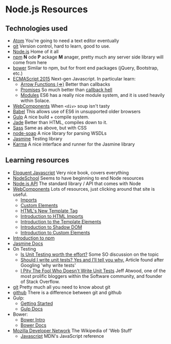 # Node.js Resources

## Technologies used
- [Atom](https://atom.io) You're going to need a text editor eventually
- [git](https://git-scm.com) Version control, hard to learn, good to use.
- [Node.js](https://nodejs.org) Home of it all
- [npm](https://www.npmjs.com) **N** ode **P** ackage **M** anager, pretty much any server side library will come from here
- [bower](http://bower.io) Similar to npm, but for front end packages (jQuery, Bootstrap, etc.)
- [ECMAScript 2015](https://github.com/lukehoban/es6features) Next-gen Javascript. In particular learn:
  - [Arrow Functions (=>)](http://jsrocks.org/2014/10/arrow-functions-and-their-scope/) Better than callbacks
  - [Promises](http://www.html5rocks.com/en/tutorials/es6/promises/) So much better than [callback hell](http://callbackhell.com)
  - [Modules](http://www.2ality.com/2014/09/es6-modules-final.html) ES6 has a really nice module system, and it is used heavily within Solace.
- [WebComponents](http://webcomponents.org) When `<div>` soup isn't tasty
- [Babel](https://babeljs.io) This allows use of ES6 in unsupported older browsers
- [Gulp](http://gulpjs.com) A nice build + compile system.
- [Jade](http://jade-lang.com) Better than HTML, compiles down to it.
- [Sass](http://sass-lang.com) Same as above, but with CSS
- [node-soap](https://github.com/vpulim/node-soap) A nice library for parsing WSDLs
- [Jasmine](http://jasmine.github.io) Testing library
- [Karma](http://karma-runner.github.io/0.12/index.html) A nice interface and runner for the Jasmine library

## Learning resources
- [Eloquent Javascript](http://eloquentjavascript.net) Very nice book, covers everything
- [NodeSchool](http://nodeschool.io) Seems to have beginning to end Node resources
- [Node.js API](https://nodejs.org/api/) The standard library / API that comes with Node
- [WebComponents](http://webcomponents.org/resources/) Lots of resources, just clicking around that site is useful.
  - [Imports](http://www.html5rocks.com/en/tutorials/webcomponents/imports/)
  - [Custom Elements](http://www.html5rocks.com/en/tutorials/webcomponents/customelements/)
  - [HTML's New Template Tag](http://www.html5rocks.com/en/tutorials/webcomponents/template/)
  - [Introduction to HTML Imports](http://webcomponents.org/articles/introduction-to-html-imports/)
  - [Introduction to the Template Elements](http://webcomponents.org/articles/introduction-to-template-element/)
  - [Introduction to Shadow DOM](http://webcomponents.org/articles/introduction-to-shadow-dom/)
  - [Introduction to Custom Elements](http://webcomponents.org/articles/introduction-to-custom-elements/)
- [Introduction to npm](http://smalljs.org/package-managers/npm/)
- [Jasmine Docs](http://jasmine.github.io/2.3/introduction.html)
- On Testing
  - [Is Unit Testing worth the effort?](http://stackoverflow.com/questions/67299/is-unit-testing-worth-the-effort) Some SO discussion on the topic
  - [Should I write unit tests? Yes and I’ll tell you why.](http://blog.hubstaff.com/why-you-should-write-unit-tests/) Article found after Googling 'why write tests'
  - [I Pity The Fool Who Doesn't Write Unit Tests](http://blog.codinghorror.com/i-pity-the-fool-who-doesnt-write-unit-tests/) Jeff Atwood, one of the most prolific bloggers within the Software community, and founder of Stack Overflow.
- [git](https://git-scm.com/book/en/v2) Pretty much all you need to know about git
- [github](https://guides.github.com/activities/hello-world/) There is a difference between git and github
- Gulp:
  - [Getting Started](https://github.com/gulpjs/gulp/blob/master/docs/getting-started.md)
  - [Gulp Docs](https://github.com/gulpjs/gulp/blob/master/docs/API.md)
- Bower:
  - [Bower Intro](http://blog.teamtreehouse.com/getting-started-bower)
  - [Bower Docs](http://bower.io/docs/api/)
- [Mozilla Developer Network](https://developer.mozilla.org/en-US/) The Wikipedia of 'Web Stuff'
  - [Javascript](https://developer.mozilla.org/en-US/docs/Web/JavaScript) MDN's JavaScript reference
